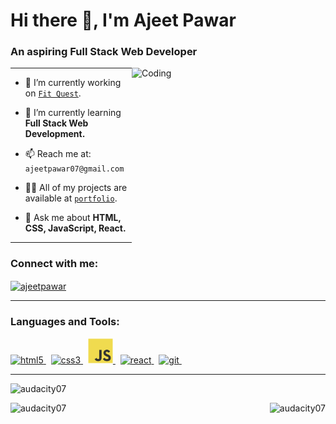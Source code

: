 <h1 align="left">Hi there 👋, I'm Ajeet Pawar</h1>
<h3 align="left">An aspiring Full Stack Web Developer</h3>
<img align="right" alt="Coding" height="310" width="310" src="https://img.freepik.com/free-vector/cute-man-working-laptop-cartoon-vector-icon-illustration-people-technology-icon-concept-isolated_138676-9123.jpg?w=740&t=st=1694844260~exp=1694844860~hmac=0ae4e7823f9b2e937192397f73945944e95cc18a97fa85be0d374402c40404f0">

<!-- <p align="left"> <a href="https://github.com/ryo-ma/github-profile-trophy"><img src="https://github-profile-trophy.vercel.app/?username=audacity07" alt="audacity07" /></a> </p> -->

<hr>

- 🔭 I’m currently working on <a href="https://posh-division-4370.vercel.app/" target="blank">`Fit Quest`</a>.

- 🌱 I’m currently learning **Full Stack Web Development.**

- 📫 Reach me at: `ajeetpawar07@gmail.com`

- 👨‍💻 All of my projects are available at <a href="https://audacity07.github.io/" target="blank">`portfolio`</a>.

- 💬 Ask me about **HTML, CSS, JavaScript, React.**

<hr>

<h3 align="left">Connect with me:</h3>
<p align="left">
<a href="https://linkedin.com/in/ajeetpawar/" target="blank"><img align="center" src="https://www.vectorlogo.zone/logos/linkedin/linkedin-tile.svg" alt="ajeetpawar" height="40" width="40" /></a>
</p>

<hr>

<h3 align="left">Languages and Tools:</h3>
<p align="left"> 
<a href="https://www.w3.org/html/" target="_blank" rel="noreferrer"> 
<img src="https://www.vectorlogo.zone/logos/w3_html5/w3_html5-icon.svg" alt="html5" width="40" height="40"/> 
</a> &nbsp;
<a href="https://www.w3schools.com/css/" target="_blank" rel="noreferrer"> 
<img src="https://www.vectorlogo.zone/logos/w3_css/w3_css-icon.svg" alt="css3" width="40" height="40"/> 
</a> &nbsp;
<a href="https://developer.mozilla.org/en-US/docs/Web/JavaScript" target="_blank" rel="noreferrer"> 
<img src="https://raw.githubusercontent.com/devicons/devicon/master/icons/javascript/javascript-original.svg" alt="javascript" width="40" height="40"/> 
</a> &nbsp;
<a href="https:/react.dev/learn" target="_blank" rel="noreferrer"> 
<img src="https://www.vectorlogo.zone/logos/reactjs/reactjs-icon.svg" alt="react" width="40" height="40"/> 
</a> &nbsp;
<!-- <a href="https://nodejs.org" target="_blank" rel="noreferrer"> 
<img src="https://raw.githubusercontent.com/devicons/devicon/master/icons/nodejs/nodejs-original-wordmark.svg" alt="nodejs" width="40" height="40"/> 
</a> &nbsp; 
<a href="https://expressjs.com" target="_blank" rel="noreferrer"> 
<img src="https://img.shields.io/badge/Express.js-000000?style=for-the-badge&logo=express&logoColor=white" alt="express" width="120" height="40"/> 
</a> &nbsp;
<a href="https://www.mongodb.com/" target="_blank" rel="noreferrer"> 
<img src="https://raw.githubusercontent.com/devicons/devicon/master/icons/mongodb/mongodb-original-wordmark.svg" alt="mongodb" width="40" height="40"/> 
</a> &nbsp; -->
<a href="https://git-scm.com/" target="_blank" rel="noreferrer"> 
<img src="https://www.vectorlogo.zone/logos/git-scm/git-scm-icon.svg" alt="git" width="40" height="40"/> 
</a> &nbsp;
<!-- <a href="\https://learn.microsoft.com/en-us/windows-server/administration/windows-commands/powershell" target="_blank" rel="noreferrer">
<img src="https://img.shields.io/badge/powershell-5391FE?style=for-the-badge&logo=powershell&logoColor=white" alt="powershell" height="30" width="100"/> 
</a> &nbsp;
<a href="https://postman.com" target="_blank" rel="noreferrer"> <img src="https://www.vectorlogo.zone/logos/getpostman/getpostman-icon.svg" alt="postman" width="40" height="40"/> 
</a> -->
</p>

<hr>

<p align="left"> <img src="https://komarev.com/ghpvc/?username=audacity07&label=Profile%20views&color=0e75b6&style=flat" alt="audacity07" /> </p>

<p><img align="left" src="https://github-readme-stats-git-masterrstaa-rickstaa.vercel.app/api?username=audacity07" alt="audacity07" width="400"/></p>

<p>&nbsp;<img align="right" src="https://github-readme-stats.vercel.app/api/top-langs?username=audacity07&layout=compact" alt="audacity07" /></p>
